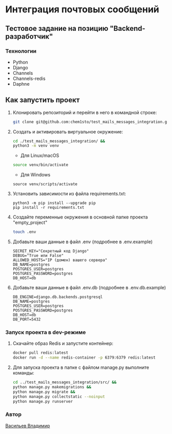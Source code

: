 # Интеграция почтовых сообщений
## Тестовое задание на позицию "Backend-разработчик"

### Технологии

- Python
- Django
- Channels
- Channels-redis
- Daphne

## Как запустить проект

1. Клонировать репозиторий и перейти в него в командной строке:
    ```bash
    git clone git@github.com:chem1sto/test_mails_messages_integration.git
    ```
2. Создать и активировать виртуальное окружение:
    ```bash
    cd ./test_mails_messages_integration/ &&
    python3 -m venv venv
    ```
    * Для Linux/macOS
    ```bash
    source venv/bin/activate
    ```
    * Для Windows
    ```shell
    source venv/scripts/activate
    ```
3. Установить зависимости из файла requirements.txt:
   ```
   python3 -m pip install --upgrade pip
   pip install -r requirements.txt
   ```
4. Создайте переменные окружения в основной папке проекта "empty_project"
    ```bash
    touch .env
    ```
5. Добавьте ваши данные в файл .env (подробнее в .env.example)
    ```
    SECRET_KEY="Секретный код Django"
    DEBUG="True или False"
    ALLOWED_HOSTS="IP (домен) вашего сервера"
    DB_NAME=postgres
    POSTGRES_USER=postgres
    POSTGRES_PASSWORD=postgres
    DB_HOST=db
    ```
6. Добавьте ваши данные в файл .env.db (подробнее в .env.db.example)
    ```
    DB_ENGINE=django.db.backends.postgresql
    DB_NAME=postgres
    POSTGRES_USER=postgres
    POSTGRES_PASSWORD=postgres
    DB_HOST=db
    DB_PORT=5432
    ```

### Запуск проекта в dev-режиме
1. Скачайте образ Redis и запустите контейнер:
   ```bash
   docker pull redis:latest
   docker run -d --name redis-container -p 6379:6379 redis:latest
   ```
2. Для запуска проекта в папке с файлом manage.py выполните команды:
   ```bash
   cd ../test_mails_messages_integration/src/ &&
   python manage.py makemigrations &&
   python manage.py migrate &&
   python manage.py collectstatic --noinput
   python manage.py runserver
   ```

### Автор

[Васильев Владимир](https://github.com/chem1sto)
